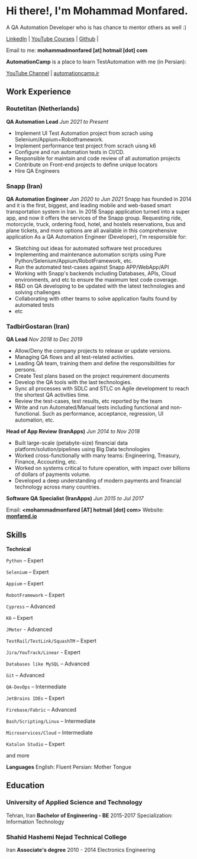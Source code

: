 # Hi there!, I'm **Mohammad Monfared**. 
A QA Automation Developer who is has chance to mentor others as well :)

[LinkedIn](https://www.linkedin.com/in/mohammad-monfared/) | [YouTube Courses](https://www.youtube.com/automationcamp) | [Github](https://github.com/mmonfared) | 

Email to me: **mohammadmonfared [at] hotmail [dot] com**

**AutomationCamp** is a place to learn TestAutomation with me (in Persian):

[YouTube Channel](https://www.youtube.com/automationcamp) | [automationcamp.ir](https://automationcamp.ir)



## Work Experience

### Routetitan (Netherlands)

**QA Automation Lead**
_Jun 2021 to Present_

- Implement UI Test Automation project from scrach using Selenium/Appium+Robotframework.
- Implement performance test project from scrach uisng k6
- Configure and run automation tests in CI/CD.
- Responsible for maintain and code review of all automation projects
- Contribute on Front-end projects to define unique locators
- Hire QA Engineers

### Snapp (Iran)

**QA Automation Engineer**
_Jan 2020 to Jun 2021_
Snapp has founded in 2014 and it is the first, biggest, and leading mobile and web-based smart transportation system in Iran. In 2018 Snapp application turned into a super app, and now it offers the services of the Snapp group. Requesting ride, motorcycle, truck, ordering food, hotel, and hostels reservations, bus and plane tickets, and more options are all available in this comprehensive application
As a QA Automation Engineer (Developer), I'm responsible for:
- Sketching out ideas for automated software test procedures
- Implementing and maintenance automation scripts using Pure Python/Selenium/Appium/RobotFramework, etc. 
- Run the automated test-cases against Snapp APP/WebApp/API 
- Working with Snapp's backends including Databases, APIs, Cloud environments, and etc to ensure the maximum test code coverage. 
- R&D on QA developing to be updated with the latest technologies and solving challenges
- Collaborating with other teams to solve application faults found by automated tests
- etc

### TadbirGostaran (Iran)

**QA Lead**
_Nov 2018 to Dec 2019_

- Allow/Deny the company projects to release or update versions. 
- Managing QA flows and all test-related activities. 
- Leading QA team, training them and define the responsibilities for persons. 
- Create Test plans based on the project requirement documents 
- Develop the QA tools with the last technologies.
- Sync all processes with SDLC and STLC on Agile development to reach the shortest QA activities time.
- Review the test-cases, test results, etc reported by the team
- Write and run Automated/Manual tests including functional and non-functional. Such as performance, acceptance, regression, UI automation, etc.

**Head of App Review (IranApps)**
_Jun 2014 to Nov 2018_

- Built large-scale (petabyte-size) financial data platform/solution/pipelines using Big Data technologies
- Worked cross-functionally with many teams: Engineering, Treasury, Finance, Accounting, etc.
- Worked on systems critical to future operation, with impact over billions of dollars of payments volume.
- Developed a deep understanding of modern payments and financial technology across many countries.

**Software QA Specialist (IranApps)**
_Jun 2015 to Jul 2017_

Email: **<mohammadmonfared [AT] hotmail [dot] com>**
Website: **[monfared.io](monfared.io)**


## Skills

**Technical**

`Python` – Expert

`Selenium` – Expert

`Appium` – Expert

`RobotFramework` – Expert

`Cypress` – Advanced

`K6` – Expert

`JMeter` - Advanced

`TestRail/TestLink/SquashTM` – Expert

`Jira/YouTrack/Linear` - Expert

`Databases like MySQL` – Advanced

`Git` – Advanced

`QA-DevOps` – Intermediate

`JetBrains IDEs` – Expert

`Firebase/Fabric` – Advanced

`Bash/Scripting/Linux` – Intermediate

`Microservices/Cloud` – Intermediate

`Katalon Studio` – Expert

and more

**Languages** 
English: Fluent
Persian: Mother Tongue

## Education

### University of Applied Science and Technology
Tehran, Iran
**Bachelor of Engineering - BE**
2015-2017
Specialization: Information Technology

### Shahid Hashemi Nejad Technical College
Iran
**Associate's degree**
2010 - 2014
Electronics Engineering
